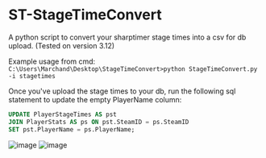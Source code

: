 # ST-StageTimeConvert
A python script to convert your sharptimer stage times into a csv for db upload. (Tested on version 3.12)


Example usage from cmd:
`C:\Users\Marchand\Desktop\StageTimeConvert>python StageTimeConvert.py -i stagetimes`

Once you've upload the stage times to your db, run the following sql statement to update the empty PlayerName column:
```sql
UPDATE PlayerStageTimes AS pst
JOIN PlayerStats AS ps ON pst.SteamID = ps.SteamID
SET pst.PlayerName = ps.PlayerName;
```

![image](https://github.com/user-attachments/assets/cffbc598-6919-40a7-b308-754566f363cd)
![image](https://github.com/user-attachments/assets/e623f074-2479-41e3-9e45-0f4f4949c9e7)

